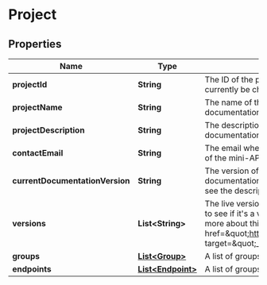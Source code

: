 

# Project


## Properties

Name | Type | Description | Notes
------------ | ------------- | ------------- | -------------
**projectId** | **String** | The ID of the project. This is auto-generated upon project creation and cannot currently be changed.  |  [optional]
**projectName** | **String** | The name of the mini-API. This will be shown at the top of the mini-API&#39;s documentation.  |  [optional]
**projectDescription** | **String** | The description of the mini-API. This will be shown at the top of the mini-API&#39;s documentation, below the title.  |  [optional]
**contactEmail** | **String** | The email where users of your mini-API can contact you. This will be shown at the top of the mini-API&#39;s documentation.  |  [optional]
**currentDocumentationVersion** | **String** | The version of the API that the documentation is updated for. You can set the documentation version to any valid version. To see how to format the version string, see the description for &#x60;versions&#x60;.  |  [optional]
**versions** | **List&lt;String&gt;** | The live versions of the project. An array of strings. We use Python&#39;s &#x60;version&#x60; package to see if it&#39;s a valid version and to compare versions (to see which is higher).  Read more about this Python package &lt;a href&#x3D;\&quot;https://packaging.pypa.io/en/latest/version.html#packaging.version.parse\&quot; target&#x3D;\&quot;_blank\&quot;&gt;here&lt;/a&gt;. |  [optional]
**groups** | [**List&lt;Group&gt;**](Group.md) | A list of groups. A section contains groups, and groups contain API endpoints.   |  [optional]
**endpoints** | [**List&lt;Endpoint&gt;**](Endpoint.md) | A list of groups. A section contains groups, and groups contain API endpoints.   |  [optional]




